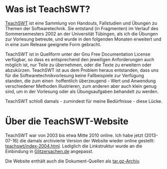 <!-- 
.. title:     TeachSWT
.. slug:
.. date:      2014/03/03 10:34:38
.. tags: 
.. link:      teachswt
.. description: 
.. type: text
-->

Was ist TeachSWT?
=================

[TeachSWT] ist eine Sammlung von Handouts, Fallstudien und Übungen zu Themen der
Softwaretechnik. Sie entstand (in Fragmenten) im Verlauf des Sommersemesters 2002 an der
Universität Tübingen, als ich die Übungen zur Vorlesung betreute, und wurde in den
folgenden Monaten erweitert und in eine zum Release geeignete Form gebracht.


TeachSWT ist in Quellform unter der Gnu Free Documentation License verfügbar, so dass es
entsprechend den jeweiligen Anforderungen auch möglich ist, nur Teile zu übernehmen, oder
die Texte zu erweitern oder abzukürzen. TeachSWT ist aus dem Problem heraus entstanden,
dass uns für die Softwaretechnikvorlesung keine Fallbeispiele zur Verfügung standen, die
zum einen ­ hoffentlich überzeugend - Wert und Anwendung verschiedener Methoden
illustrieren, zum anderen aber auch klein genug sind, um in der Vorlesung oder als
Übungsaufgaben behandelt zu werden.

TeachSWT schloß damals ­- zumindest für meine Bedürfnisse ­- diese Lücke.

Über die TeachSWT-Website
=========================

TeachSWT war von 2003 bis etwa Mitte 2010 online. Ich habe jetzt (2013-07-16) die damals
archivierte Version der Website wieder online gestellt:
[teachswt/index-2004.html][TeachSWT]. Lediglich die Linkstruktur wurde an die Einbindung
in [Glitzersachen.de] angepasst.

Die Website enthält auch die Dokument-Quellen als
[tar.gz-Archiv][Quellen].

  [Quellen]:          teachswt/swt2002-2002-12-19-a.tar.gz
  [Glitzersachen.de]: http://www.glitzersachen.de 
  [TeachSWT]:         teachswt/index-2004.html

<!-- -------------------------------------------------------------------------------------------------------- -->
<!-- Local Variables: -->
<!-- mode: markdown -->
<!-- End: -->
